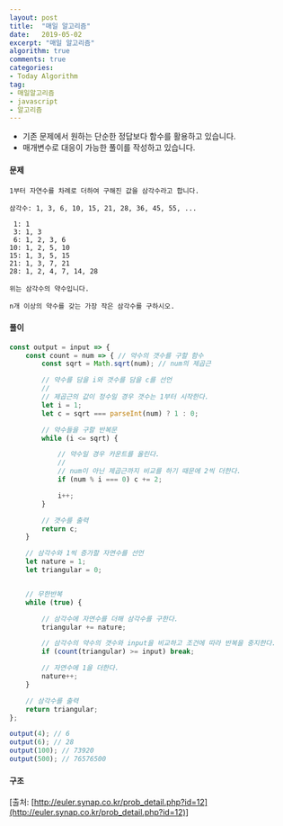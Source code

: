 ```yaml
---
layout: post
title:  "매일 알고리즘"
date:   2019-05-02
excerpt: "매일 알고리즘"
algorithm: true
comments: true
categories:
- Today Algorithm
tag:
- 매일알고리즘
- javascript
- 알고리즘
---
```


* 기존 문제에서 원하는 단순한 정답보다 함수를 활용하고 있습니다.
* 매개변수로 대응이 가능한 풀이를 작성하고 있습니다.

#### 문제
```
1부터 자연수를 차례로 더하여 구해진 값을 삼각수라고 합니다.

삼각수: 1, 3, 6, 10, 15, 21, 28, 36, 45, 55, ...

 1: 1
 3: 1, 3
 6: 1, 2, 3, 6
10: 1, 2, 5, 10
15: 1, 3, 5, 15
21: 1, 3, 7, 21
28: 1, 2, 4, 7, 14, 28

위는 삼각수의 약수입니다.

n개 이상의 약수를 갖는 가장 작은 삼각수를 구하시오.
```

#### 풀이
```javascript
const output = input => {
	const count = num => { // 약수의 갯수를 구할 함수
		const sqrt = Math.sqrt(num); // num의 제곱근

		// 약수를 담을 i와 갯수를 담을 c를 선언
		//
		// 제곱근의 값이 정수일 경우 갯수는 1부터 시작한다.
		let i = 1;
		let c = sqrt === parseInt(num) ? 1 : 0;

		// 약수들을 구할 반복문
		while (i <= sqrt) {

			// 약수일 경우 카운트를 올린다.
			//
			// num이 아닌 제곱근까지 비교를 하기 때문에 2씩 더한다.
			if (num % i === 0) c += 2;

			i++;
		}

		// 갯수를 출력
		return c;
	}

	// 삼각수와 1씩 증가할 자연수를 선언
	let nature = 1;
	let triangular = 0;


	// 무한반복
	while (true) {

		// 삼각수에 자연수를 더해 삼각수를 구한다.
		triangular += nature;

		// 삼각수의 약수의 갯수와 input을 비교하고 조건에 따라 반복을 중지한다.
		if (count(triangular) >= input) break;

		// 자연수에 1을 더한다.
		nature++;
	}

	// 삼각수를 출력
	return triangular;
};

output(4); // 6
output(6); // 28
output(100); // 73920
output(500); // 76576500
```

#### 구조
<!-- ![결과 이미지 1]({{ site.url }}/images/algorithm/11/diagram.png) -->

[출처: [http://euler.synap.co.kr/prob_detail.php?id=12](http://euler.synap.co.kr/prob_detail.php?id=12)]
